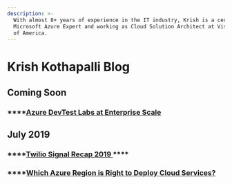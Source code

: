 ```yaml
---
description: >-
  With almost 8+ years of experience in the IT industry, Krish is a certified 
  Microsoft Azure Expert and working as Cloud Solution Architect at Visionworks
  of America.
---
```


# Krish Kothapalli Blog

## **Coming Soon** 

### \*\*\*\*[**Azure DevTest Labs at Enterprise Scale**](https://blog.krishkothapalli.com/azure-cloud-articles/azure-devtest-labs-at-enterprise-scale)

## **July 2019**

### \*\*\*\*[**Twilio Signal Recap 2019** ](https://app.gitbook.com/@azcloudexpert/s/blog/~/drafts/-Lln_aY2wISjaPQQLD-K/primary/conferences/conferences)\*\*\*\*

### \*\*\*\*[**Which Azure Region is Right to Deploy Cloud Services?**](https://blog.krishkothapalli.com/azure-cloud-articles/which-azure-region-is-right-to-deploy-cloud-services)



